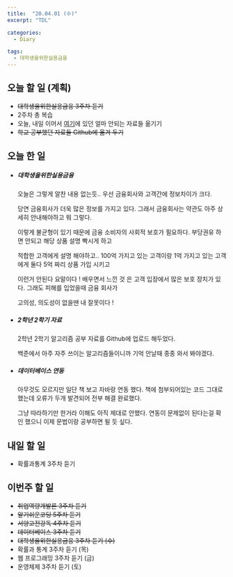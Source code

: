 ```yaml
---
title:  "20.04.01 (수)"
excerpt: "TDL"

categories:
  - Diary

tags:
  - 대학생을위한실용금융
---
```


## 오늘 할 일 (계획)

- ~~대학생을위한실용금융 3주차 듣기~~
- 2주차 총 복습
- 오늘, 내일 이어서 [여기](https://nam-ki-bok.github.io/KibokWebPortfolio/)에 있던 얼마 안되는 자료들 옮기기
- ~~학교 공부했던 자료들 Github에 옮겨 두기~~



## 오늘 한 일

- ##### 대학생을위한실용금융

  오늘은 그렇게 알찬 내용 없는듯.. 우선 금융회사와 고객간에 정보차이가 크다.
  
  당연 금융회사가 더욱 많은 정보를 가지고 있다. 그래서 금융회사는 약관도 아주 상세히 안내해야하고 뭐 그렇다.
  
  이렇게 불균형이 있기 때문에 금융 소비자의 사회적 보호가 필요하다. 부당권유 하면 안되고 해당 상품 설명 빡시게 하고
  
  적합한 고객에게 설명 해야하고.. 100억 가지고 있는 고객이랑 1억 가지고 있는 고객에게 둘다 5억 짜리 상품 가입 시키고
  
  이런거 안된다 요말이다 ! 배우면서 느낀 것 은 고객 입장에서 많은 보호 장치가 있다. 그래도 피해를 입었을때 금융 회사가
  
  고의성, 의도성이 없을땐 내 잘못이다 !
  
- ##### 2학년 2학기 자료

  2학년 2학기 알고리즘 공부 자료를 Github에 업로드 해두었다.

  백준에서 아주 자주 쓰이는 알고리즘들이니까 기억 안날때 종종 와서 봐야겠다.

- ##### 데이터베이스 연동

  아무것도 모르지만 일단 책 보고 자바랑 연동 했다. 책에 첨부되어있는 코드 그대로 했는데 오류가 두개 발견되어 전부 해결 완료했다.

  그냥 따라하기만 한거라 이해도 아직 제대로 안했다. 연동이 문제없이 된다는걸 확인 했으니 이제 문법이랑 공부하면 될 듯 싶다.

  

  



## 내일 할 일

- 확률과통계 3주차 듣기

  


## 이번주 할 일

- ~~취업역량개발론 3주차 듣기~~
- ~~알기쉬운코딩 5주차 듣기~~
- ~~서양고전강독 4주차 듣기~~
- ~~데이터베이스 3주차 듣기~~
- ~~대학생을위한실용금융 3주차 듣기 (수)~~
- 확률과 통계 3주차 듣기 (목)
- 웹 프로그래밍 3주차 듣기 (금)
- 운영체제 3주차 듣기 (토)